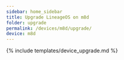 ```yaml
---
sidebar: home_sidebar
title: Upgrade LineageOS on m8d
folder: upgrade
permalink: /devices/m8d/upgrade/
device: m8d
---
```

{% include templates/device_upgrade.md %}
